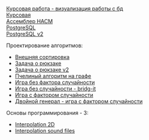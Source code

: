 [Курсовая работа - визуализация работы с бд](https://github.com/genndy007/auto-company-db-gui)  
[Курсовая](https://github.com/vvkin/shop-admin)  
[Ассемблер НАСМ](https://github.com/vvkin/asm-labs)  
[PostgreSQL](https://github.com/vvkin/DB-labs)  
[PostgreSQL v2](https://github.com/genndy007/db-postgres-learning)

Проектирование алгоритмов:

-   [Внешняя сортировка](https://github.com/vvkin/big-files-sort)
-   [Задача о рюкзаке](https://github.com/genndy007/rucksack-problem)
-   [Задача о рюкзаке v2](https://github.com/vvkin/knapsack-genetic)
-   [Пчелиный алгоритм на графе](https://github.com/vvkin/bee-vertex-cover)
-   [Игра без фактора случайности](https://github.com/genndy007/GameOfNim)
-   [Игра без случайности - bridg-it](https://github.com/vvkin/bridg-it)
-   [Игра с фактором случайности](https://github.com/genndy007/pig-game-ai)
-   [Двойной генерал - игра с фактором случайности](https://github.com/vvkin/double-generala)

Основы программирования - 3:

-   [Interpolation 2D](https://github.com/vvkin/bmp-resizer)
-   [Interpolation sound files](https://github.com/Andrei-Vlasov/LR4.2)
